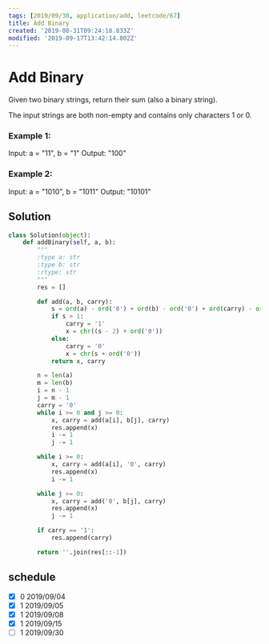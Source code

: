 ```yaml
---
tags: [2019/09/30, application/add, leetcode/67]
title: Add Binary
created: '2019-08-31T09:24:18.833Z'
modified: '2019-09-17T13:42:14.802Z'
---
```


# Add Binary

Given two binary strings, return their sum (also a binary string).

The input strings are both non-empty and contains only characters 1 or 0.

### Example 1:

Input: a = "11", b = "1"
Output: "100"

### Example 2:

Input: a = "1010", b = "1011"
Output: "10101"


## Solution

```python
class Solution(object):
    def addBinary(self, a, b):
        """
        :type a: str
        :type b: str
        :rtype: str
        """
        res = []

        def add(a, b, carry):
            s = ord(a) - ord('0') + ord(b) - ord('0') + ord(carry) - ord('0')
            if s > 1:
                carry = '1'
                x = chr((s - 2) + ord('0'))
            else:
                carry = '0'
                x = chr(s + ord('0'))
            return x, carry

        n = len(a)
        m = len(b)
        i = n - 1
        j = m - 1
        carry = '0'
        while i >= 0 and j >= 0:
            x, carry = add(a[i], b[j], carry)
            res.append(x)
            i -= 1
            j -= 1

        while i >= 0:
            x, carry = add(a[i], '0', carry)
            res.append(x)
            i -= 1

        while j >= 0:
            x, carry = add('0', b[j], carry)
            res.append(x)
            j -= 1

        if carry == '1':
            res.append(carry)

        return ''.join(res[::-1])
```

## schedule

* [x] 0 2019/09/04
* [x] 1 2019/09/05
* [x] 1 2019/09/08
* [x] 1 2019/09/15
* [ ] 1 2019/09/30
